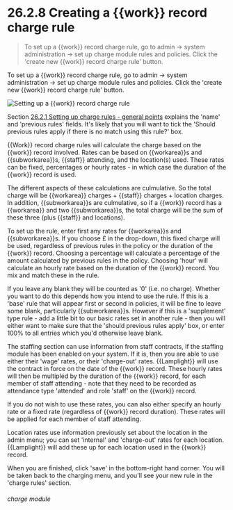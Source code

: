 # 26.2.8    Creating a {{work}} record charge rule

> To set up a {{work}} record charge rule, go to admin -> system administration -> set up charge module rules and policies. Click the 'create new {{work}} record charge rule' button. 

To set up a {{work}} record charge rule, go to admin -> system administration -> set up charge module rules and policies. Click the 'create new {{work}} record charge rule' button. 

![Setting up a {{work}} record charge rule]({{imgpath}}249a.png)

Section [26.2.1  Setting up charge rules - general points](/help/index/v/{{version}}/p/26.2.1) explains the 'name' and 'previous rules' fields. It's likely that you will want to tick the 'Should previous rules apply if there is no match using this rule?' box. 

{{Work}} record charge rules will calculate the charge based on the {{work}} record involved. Rates can be based on {{workarea}}s and {{subworkarea}}s, {{staff}} attending, and the location(s) used. These rates can be fixed, percentages or hourly rates - in which case the duration of the {{work}} record is used. 

The different aspects of these calculations are culmulative. So the total charge will be {{workarea}} charges + {{staff}} charges + location charges. In addition, {{subworkarea}}s are culmulative, so if a {{work}} record has a {{workarea}} and two {{subworkarea}}s, the total charge will be the sum of these three (plus {{staff}} and locations). 

To set up the rule, enter first any rates for {{workarea}}s and {{subworkarea}}s. If you choose £ in the drop-down, this fixed charge will be used, regardless of previous rules in the policy or the duration of the {{work}} record. Choosing a percentage will calculate a percentage of the amount calculated by previous rules in the policy. Choosing 'hour' will calculate an hourly rate based on the duration of the {{work}} record. You mix and match these in the rule. 

If you leave any blank they will be counted as '0' (i.e. no charge). Whether you want to do this depends how you intend to use the rule. If this is a 'base' rule that will appear first or second in policies, it will be fine to leave some blank, particularly {{subworkarea}}s. However if this is a 'supplement' type rule - add a little bit to our basic rates set in another rule - then you will either want to make sure that the 'should previous rules apply' box, or enter 100% to all entries which you'd otherwise leave blank. 

The staffing section can use information from staff contracts, if the staffing module has been enabled on your system. If it is, then you are able to use either their 'wage' rates, or their 'charge-out' rates. {{Lamplight}} will use the contract in force on the date of the {{work}} record. These hourly rates will then be multipled by the duration of the {{work}} record, for each member of staff attending - note that they need to be recorded as attendance type 'attended' and role 'staff' on the {{work}} record. 

If you do not wish to use these rates, you can also either specify an hourly rate or a fixed rate (regardless of {{work}} record duration). These rates will be applied for each member of staff attending. 

Location rates use information previously set about the location in the admin menu; you can set 'internal' and 'charge-out' rates for each location. {{Lamplight}} will add these up for each location used in the {{work}} record. 

When you are finished, click 'save' in the bottom-right hand corner. You will be taken back to the charging menu, and you'll see your new rule in the 'charge rules' section. 

###### charge module

